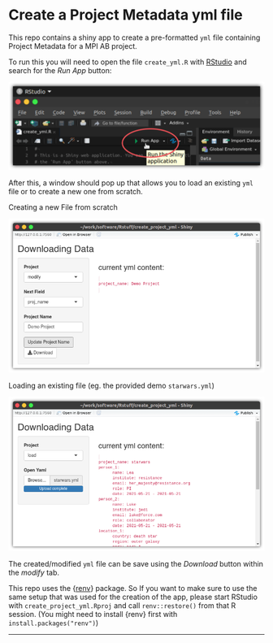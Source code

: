 # Create a Project Metadata yml file

This repo contains a shiny app to create a pre-formatted `yml` file containing Project Metadata for a MPI AB project.

To run this you will need to open the file `create_yml.R` with [RStudio](https://www.rstudio.com/) and search for the *Run App* button:

![](run_app.svg)

After this, a window should pop up that allows you to load an existing `yml` file or to create a new one from scratch.

Creating a new File from scratch

![](new_yml.png)

Loading an existing file (eg. the provided demo `starwars.yml`)

![](load_yml.png)

The created/modified `yml` file can be save using the *Download* button within the *modify* tab.

This repo uses the {[renv](https://rstudio.github.io/renv/articles/renv.html)} package.
 So If you want to make sure to use the same setup that was used for the creation of the app, please start RStudio with `create_project_yml.Rproj` and call `renv::restore()` from that R session.
 (You might need to install {renv} first with `install.packages("renv")`)

---